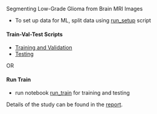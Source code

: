 Segmenting Low-Grade Glioma from Brain MRI Images

- To set up data for ML, split data using [run_setup](./run_setup.py) script

#### Train-Val-Test Scripts
- [Training and Validation](./train.py)
- [Testing](./test.py)

OR

#### Run Train
- run notebook [run_train](run_train.ipynb) for training and testing

Details of the study can be found in the [report](./report.md).
